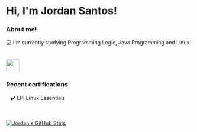 # Hi, I'm Jordan Santos!



### About me!

:computer: I'm currently studying Programming Logic, Java Programming and Linux!

</br>

<a href="https://www.linkedin.com/in/jordanjsantos/">
    <img src="https://cdn.jsdelivr.net/npm/simple-icons@3.0.1/icons/linkedin.svg" height="35" width="35" />
</a>

### Recent certifications

&nbsp;&nbsp;&nbsp;:heavy_check_mark: LPI Linux Essentials

</br>

[![Jordan's GitHub Stats](https://github-readme-stats.vercel.app/api?username=jordanjsantos&show_icons-true)](https://github.com/jordanjsantos/jordanjsantos)







